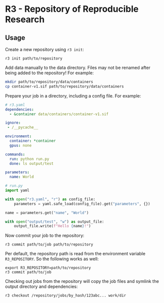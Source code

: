 # R3 - **R**epository of **R**eproducible **R**esearch

## Usage
Create a new repository using `r3 init`:

```
r3 init path/to/repository
```

Add data manually to the data directory. Files may not be renamed after being added to
the repository! For example:

```bash
mkdir path/to/repository/data/containers
cp container-v1.sif path/to/repository/data/containers
```

Prepare your job in a directory, including a config file. For example:

```yaml
# r3.yaml
dependencies:
  - &container data/containers/container-v1.sif

ignore:
 - /__pycache__

environment:
  container: *container
  gpus: none

commands:
  run: python run.py
  done: ls output/test

parameters:
  name: World
```

```python
# run.py
import yaml

with open("r3.yaml", "r") as config_file:
    parameters = yaml.safe_load(config_file).get("parameters", {})

name = parameters.get("name", "World")

with open("output/test", "w") as output_file:
    output_file.write(f"Hello {name}!")
```

Now commit your job to the repository:
```
r3 commit path/to/job path/to/repository
```

Per default, the repository path is read from the environment variable `R3_REPOSITORY`.
So the following works as well:
```
export R3_REPOSITORY=path/to/repository
r3 commit path/to/job
```

Checking out jobs from the repository will copy the job files and symlink the output
directory and dependencies:
```
r3 checkout /repository/jobs/by_hash/123abc... work/dir
```
